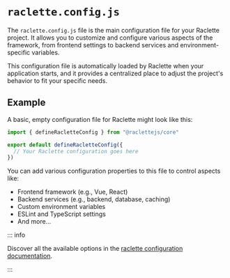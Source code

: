 # `raclette.config.js`

The `raclette.config.js` file is the main configuration file for your Raclette project. It allows you to customize and configure various aspects of the framework, from frontend settings to backend services and environment-specific variables.

This configuration file is automatically loaded by Raclette when your application starts, and it provides a centralized place to adjust the project's behavior to fit your specific needs.

## Example

A basic, empty configuration file for Raclette might look like this:

```js
import { defineRacletteConfig } from "@raclettejs/core"

export default defineRacletteConfig({
  // Your Raclette configuration goes here
})
```

You can add various configuration properties to this file to control aspects like:

- Frontend framework (e.g., Vue, React)
- Backend services (e.g., backend, database, caching)
- Custom environment variables
- ESLint and TypeScript settings
- And more…

::: info

Discover all the available options in the [raclette configuration documentation](/reference/raclette-config.md).

:::
